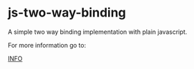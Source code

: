 # js-two-way-binding
A simple two way binding implementation with plain javascript.

For more information go to:

[INFO](https://medium.com/frontend-fun/js-vanilla-two-way-binding-5a29bc86c787 "INFO")